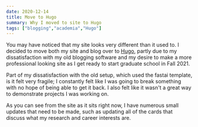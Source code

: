 ```yaml
---
date: 2020-12-14
title: Move to Hugo
summary: Why I moved to site to Hugo
tags: ["blogging","academia","Hugo"]
---
```


You may have noticed that my site looks very different than it used to. I decided to move both my site and blog over to [Hugo](https://gohugo.io/), partly due to my dissatisfaction with my old blogging software and my desire to make a more
professional looking site as I get ready to start graduate school in Fall 2021.

Part of my dissatisfaction with the old setup, which used the fastai template, is it felt very fragile; I constantly felt like I was going to break something with no hope of being able to get it back. I also felt like it wasn't a great way to demonstrate projects I was working on.

As you can see from the site as it sits right now, I have numerous small updates that need to be made, such as updating all of the cards that discuss what my research and career interests are.